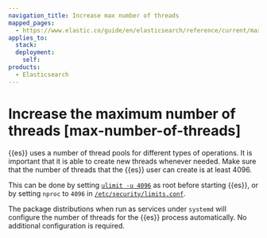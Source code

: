 ```yaml
---
navigation_title: Increase max number of threads
mapped_pages:
  - https://www.elastic.co/guide/en/elasticsearch/reference/current/max-number-of-threads.html
applies_to:
  stack:
  deployment:
    self:
products:
  - Elasticsearch
---
```


# Increase the maximum number of threads [max-number-of-threads]

{{es}} uses a number of thread pools for different types of operations. It is important that it is able to create new threads whenever needed. Make sure that the number of threads that the {{es}} user can create is at least 4096.

This can be done by setting [`ulimit -u 4096`](setting-system-settings.md#ulimit) as root before starting {{es}}, or by setting `nproc` to `4096` in [`/etc/security/limits.conf`](setting-system-settings.md#limits.conf).

The package distributions when run as services under `systemd` will configure the number of threads for the {{es}} process automatically. No additional configuration is required.

